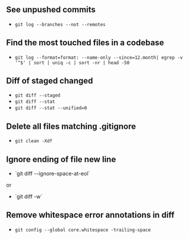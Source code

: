 ## See unpushed commits

- `git log --branches --not --remotes`

## Find the most touched files in a codebase

- `git log --format=format: --name-only --since=12.month| egrep -v '^$' | sort | uniq -c | sort -nr | head -50`

## Diff of staged changed

- `git diff --staged`
- `git diff --stat`
- `git diff --stat --unified=0`

## Delete all files matching .gitignore

- `git clean -Xdf`

## Ignore ending of file new line

- `git diff --ignore-space-at-eol´

or 

- `git diff -w´

## Remove whitespace error annotations in diff

- `git config --global core.whitespace -trailing-space`
